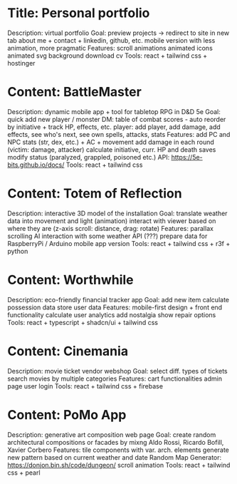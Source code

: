 # Title: Personal portfolio
Description: virtual portfolio
Goal:
    preview projects → redirect to site in new tab
    about me + contact + linkedin, github, etc.
    mobile version with less animation, more pragmatic
Features: 
    scroll animations
    animated icons
    animated svg background
    download cv
Tools: react + tailwind css + hostinger

# Content: BattleMaster
Description: dynamic mobile app + tool for tabletop RPG in D&D 5e
Goal:
    quick add new player / monster
    DM: table of combat scores - auto reorder by initiative + track HP, effects, etc.
    player: add player, add damage, add effects, see who's next, see own spells, attacks, stats
Features: 
    add PC and NPC stats (str, dex, etc.) + AC + movement
    add damage in each round (victim: damage, attacker)
    calculate initiative, curr. HP and death saves
    modify status (paralyzed, grappled, poisoned  etc.) 
        API: https://5e-bits.github.io/docs/
Tools: react + tailwind css

# Content: Totem of Reflection
Description: interactive 3D model of the installation
Goal:
    translate weather data into movement and light (animation)
    interact with viewer based on where they are (z-axis scroll: distance, drag: rotate)
Features: 
    parallax scrolling
    AI interaction with some weather API (???)
    prepare data for RaspberryPi / Arduino
    mobile app version
Tools: react + tailwind css + r3f + python

# Content: Worthwhile
Description: eco-friendly financial tracker app
Goal: 
    add new item
    calculate possession data
    store user data
Features: 
    mobile-first design + front end functionality
    calculate user analytics
    add nostalgia
    show repair options
Tools: react + typescript + shadcn/ui + tailwind css

# Content: Cinemania
Description: movie ticket vendor webshop
Goal: 
    select diff. types of tickets
    search movies by multiple categories
Features: 
    cart functionalities
    admin page
    user login
Tools: react + tailwind css + firebase

# Content: PoMo App
Description: generative art composition web page
Goal: 
    create random architectural compositions or facades
    by mixng Aldo Rossi, Ricardo Bofill, Xavier Corbero
Features:
    tile components with var. arch. elements
    generate new pattern based on current weather and date
       Random Map Generator: https://donjon.bin.sh/code/dungeon/
    scroll animation
Tools: react + tailwind css + pearl